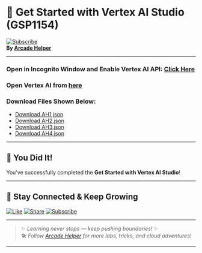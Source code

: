 
# 🚀 Get Started with Vertex AI Studio (GSP1154)  
[![Subscribe](https://img.shields.io/badge/Subscribe-YouTube-red?style=for-the-badge&logo=youtube)](https://www.youtube.com/@ArcadeHelper1418)  
**By [Arcade Helper](https://www.youtube.com/@ArcadeHelper1418)**

---

### Open in Incognito Window and Enable Vertex AI API: [Click Here](https://console.cloud.google.com/marketplace/product/google/aiplatform.googleapis.com?q=search&referrer=search&project=)

### Open Vertex AI from [here](https://console.cloud.google.com/vertex-ai/studio/saved-prompts?project=)

### Download Files Shown Below:
- [Download AH1.json](https://raw.githubusercontent.com/Arcade-helper/Solutions/main/Get%20Started%20with%20Vertex%20AI%20Studio/AH1.json)
- [Download AH2.json](https://raw.githubusercontent.com/Arcade-helper/Solutions/main/Get%20Started%20with%20Vertex%20AI%20Studio/AH2.json)
- [Download AH3.json](https://raw.githubusercontent.com/Arcade-helper/Solutions/main/Get%20Started%20with%20Vertex%20AI%20Studio/AH3.json)
- [Download AH4.json](https://raw.githubusercontent.com/Arcade-helper/Solutions/main/Get%20Started%20with%20Vertex%20AI%20Studio/AH4.json)

---

## 🎉 You Did It!  
You've successfully completed the **Get Started with Vertex AI Studio**!

---

## 🌟 Stay Connected & Keep Growing

[![Like](https://img.shields.io/badge/Like-❤️-pink?style=for-the-badge)](https://www.youtube.com/@ArcadeHelper1418) 
[![Share](https://img.shields.io/badge/Share-🔁-blue?style=for-the-badge)](https://www.youtube.com/@ArcadeHelper1418) 
[![Subscribe](https://img.shields.io/badge/Subscribe-🔔-red?style=for-the-badge)](https://www.youtube.com/@ArcadeHelper1418)

---

> ✨ *Learning never stops — keep pushing boundaries!* ✨  
> 🛠️ *Follow [Arcade Helper](https://www.youtube.com/@ArcadeHelper1418) for more labs, tricks, and cloud adventures!*

---
